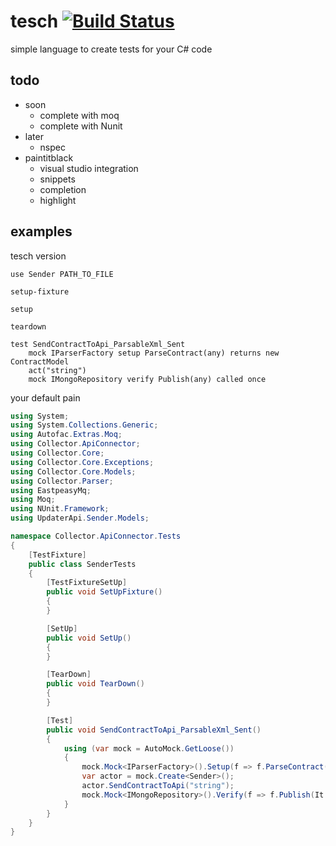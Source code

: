 # tesch [![Build Status](https://travis-ci.org/Vladislao/tesch.svg?branch=master)](https://travis-ci.org/Vladislao/tesch)
simple language to create tests for your C# code

## todo
* soon
  * complete with moq
  * complete with Nunit
* later
  * nspec
* paintitblack
  * visual studio integration
  * snippets
  * completion
  * highlight
  
## examples
tesch version
```
use Sender PATH_TO_FILE

setup-fixture

setup

teardown

test SendContractToApi_ParsableXml_Sent
	mock IParserFactory setup ParseContract(any) returns new ContractModel
	act("string")
	mock IMongoRepository verify Publish(any) called once
```
your default pain
```c#
using System;
using System.Collections.Generic;
using Autofac.Extras.Moq;
using Collector.ApiConnector;
using Collector.Core;
using Collector.Core.Exceptions;
using Collector.Core.Models;
using Collector.Parser;
using EastpeasyMq;
using Moq;
using NUnit.Framework;
using UpdaterApi.Sender.Models;

namespace Collector.ApiConnector.Tests
{
	[TestFixture]
	public class SenderTests
	{
		[TestFixtureSetUp]
		public void SetUpFixture()
		{
		}

		[SetUp]
		public void SetUp()
		{
		}

		[TearDown]
		public void TearDown()
		{
		}

		[Test]
		public void SendContractToApi_ParsableXml_Sent()
		{
			using (var mock = AutoMock.GetLoose())
			{
				mock.Mock<IParserFactory>().Setup(f => f.ParseContract(It.IsAny<object>())).Returns(() => new ContractModel());
				var actor = mock.Create<Sender>();
				actor.SendContractToApi("string");
				mock.Mock<IMongoRepository>().Verify(f => f.Publish(It.IsAny<object>()), Times.Once);
			}
		}
	}
}
```
